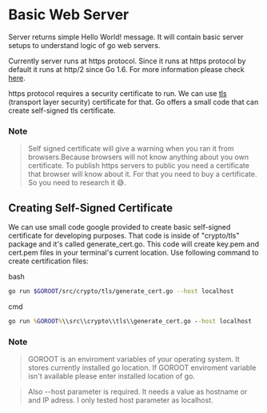 # Basic Web Server
Server returns simple Hello World! message. It will contain basic server setups to understand logic of go web servers.

Currently server runs at https protocol. Since it runs at https protocol by default it runs at http/2 since Go 1.6.
For more information please check [here](https://golang.orgc/pkg/net/http/).

https protocol requires a security certificate to run. We can use [tls](https://en.wikipedia.org/wiki/Transport_Layer_Security) (transport layer security) certificate for that. Go offers a small code that can create self-signed tls certificate.

### Note
> Self signed certificate will give a warning when you ran it from browsers.Because browsers will not know anything about you own certificate. To publish https servers to public you need a certificate that browser will know about it. For that you need to buy a certificate. So you need to research it 😅.

## Creating Self-Signed Certificate
We can use small code google provided to create basic self-signed certificate for developing purposes. That code is inside of "crypto/tls" package and it's called generate_cert.go. This code will create key.pem and cert.pem files in your terminal's current location. Use following command to create certification files:

bash
```bash
go run $GOROOT/src/crypto/tls/generate_cert.go --host localhost
```

cmd
```bat
go run %GOROOT%\\src\\crypto\\tls\\generate_cert.go --host localhost
```

### Note
> GOROOT is an enviroment variables of your operating system. It stores currently installed go location. If GOROOT enviroment variable isn't available please enter installed location of go.

> Also --host parameter is required. It needs a value as hostname or and IP adress. I only tested host parameter as localhost.